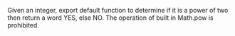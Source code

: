 Given an integer, export default function to determine if it is a power of two
then return a word YES, else NO. The operation of built in Math.pow is prohibited.
